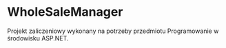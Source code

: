 # WholeSaleManager
Projekt zaliczeniowy wykonany na potrzeby przedmiotu Programowanie w środowisku ASP.NET.
